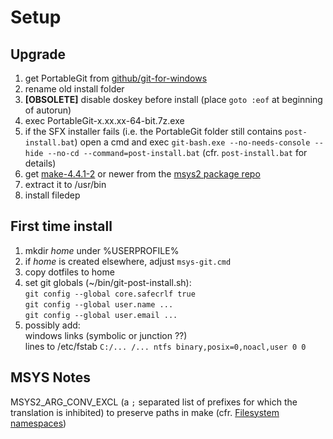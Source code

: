 # Setup
## Upgrade
  1. get PortableGit from [github/git-for-windows](https://github.com/git-for-windows/git/releases)
  2. rename old install folder
  3. **[OBSOLETE]** disable doskey before install (place `goto :eof` at beginning of autorun)
  4. exec PortableGit-x.xx.xx-64-bit.7z.exe
  5. if the SFX installer fails (i.e. the PortableGit folder still contains `post-install.bat`)
     open a cmd and exec `git-bash.exe --no-needs-console --hide --no-cd --command=post-install.bat`
     (cfr. `post-install.bat` for details)
  6. get [make-4.4.1-2](https://repo.msys2.org/msys/x86_64/make-4.4.1-2-x86_64.pkg.tar.zst) or newer from the [msys2 package repo](http://repo.msys2.org/msys/x86_64/) 
  6. extract it to /usr/bin
  7. install filedep

## First time install
  1. mkdir *home* under %USERPROFILE%
  2. if *home* is created elsewhere, adjust `msys-git.cmd`
  3. copy dotfiles to home
  4. set git globals (~/bin/git-post-install.sh):  
     `git config --global core.safecrlf true`  
     `git config --global user.name ...`  
     `git config --global user.email ...`  
  5. possibly add:  
     windows links (symbolic or junction ??)  
     lines to /etc/fstab `C:/... /... ntfs binary,posix=0,noacl,user 0 0`

## MSYS Notes
MSYS2_ARG_CONV_EXCL (a `;` separated list of prefixes for which the translation is inhibited) to preserve paths in make (cfr. [Filesystem namespaces](https://github.com/msys2/msys2/wiki/Porting))
